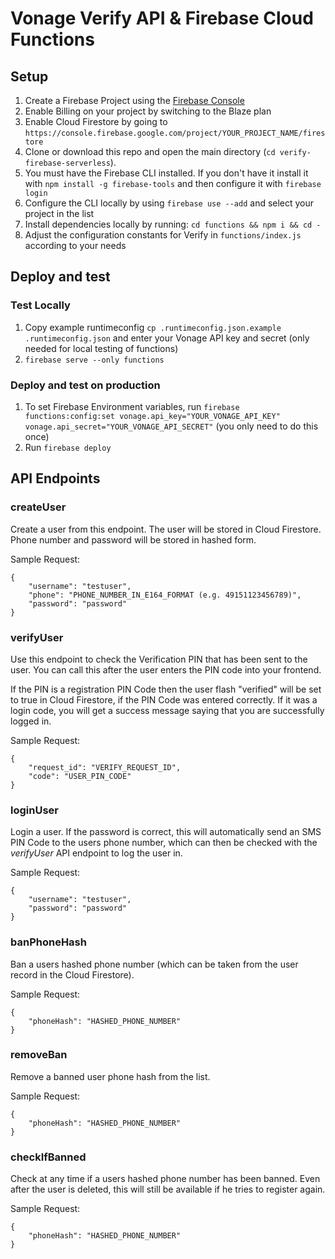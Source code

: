 # Vonage Verify API & Firebase Cloud Functions

## Setup

1. Create a Firebase Project using the [Firebase Console](https://console.firebase.google.com/)
2. Enable Billing on your project by switching to the Blaze plan
3. Enable Cloud Firestore by going to `https://console.firebase.google.com/project/YOUR_PROJECT_NAME/firestore`
4. Clone or download this repo and open the main directory (`cd verify-firebase-serverless`).
5. You must have the Firebase CLI installed. If you don't have it install it with `npm install -g firebase-tools` and then configure it with `firebase login`
6. Configure the CLI locally by using `firebase use --add` and select your project in the list
7. Install dependencies locally by running: `cd functions && npm i && cd -`
8. Adjust the configuration constants for Verify in `functions/index.js` according to your needs

## Deploy and test

### Test Locally

1. Copy example runtimeconfig `cp .runtimeconfig.json.example .runtimeconfig.json` and enter your Vonage API key and secret (only needed for local testing of functions)
2. `firebase serve --only functions`

### Deploy and test on production

1. To set Firebase Environment variables, run `firebase functions:config:set vonage.api_key="YOUR_VONAGE_API_KEY" vonage.api_secret="YOUR_VONAGE_API_SECRET"` (you only need to do this once)
2. Run `firebase deploy`

## API Endpoints

### createUser

Create a user from this endpoint. The user will be stored in Cloud Firestore. Phone number and password will be stored in hashed form.

Sample Request:

```
{
    "username": "testuser",
    "phone": "PHONE_NUMBER_IN_E164_FORMAT (e.g. 49151123456789)",
    "password": "password"
}
```

### verifyUser

Use this endpoint to check the Verification PIN that has been sent to the user. You can call this after the user enters the PIN code into your frontend.

If the PIN is a registration PIN Code then the user flash "verified" will be set to true in Cloud Firestore, if the PIN Code was entered correctly. If it was a login code, you will get a success message saying that you are successfully logged in.

Sample Request:

```
{
    "request_id": "VERIFY_REQUEST_ID",
    "code": "USER_PIN_CODE"
}
```

### loginUser

Login a user. If the password is correct, this will automatically send an SMS PIN Code to the users phone number, which can then be checked with the _verifyUser_ API endpoint to log the user in.

Sample Request:

```
{
    "username": "testuser",
    "password": "password"
}
```

### banPhoneHash

Ban a users hashed phone number (which can be taken from the user record in the Cloud Firestore).

Sample Request:

```
{
    "phoneHash": "HASHED_PHONE_NUMBER"
}
```

### removeBan

Remove a banned user phone hash from the list.

Sample Request:

```
{
    "phoneHash": "HASHED_PHONE_NUMBER"
}
```

### checkIfBanned

Check at any time if a users hashed phone number has been banned. Even after the user is deleted, this will still be available if he tries to register again.

Sample Request:

```
{
    "phoneHash": "HASHED_PHONE_NUMBER"
}
```
